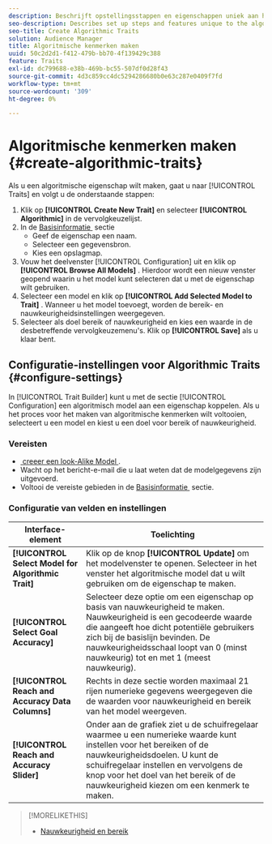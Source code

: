 ```yaml
---
description: Beschrijft opstellingsstappen en eigenschappen uniek aan het algoritmische proces van de karakterverwezenlijking.
seo-description: Describes set up steps and features unique to the algorithmic trait creation process.
seo-title: Create Algorithmic Traits
solution: Audience Manager
title: Algoritmische kenmerken maken
uuid: 50c2d2d1-f412-479b-bb70-4f139429c388
feature: Traits
exl-id: dc799688-e38b-469b-bc55-507df0d28f43
source-git-commit: 4d3c859cc4dc5294286680b0e63c287e0409f7fd
workflow-type: tm+mt
source-wordcount: '309'
ht-degree: 0%

---
```


# Algoritmische kenmerken maken {#create-algorithmic-traits}

<!-- t_algo_trait_build.xml -->

Als u een algoritmische eigenschap wilt maken, gaat u naar [!UICONTROL Traits] en volgt u de onderstaande stappen:

1. Klik op **[!UICONTROL Create New Trait]** en selecteer **[!UICONTROL Algorithmic]** in de vervolgkeuzelijst.
1. In de [&#x200B; Basisinformatie &#x200B;](../../features/traits/create-onboarded-rule-based-traits.md) sectie
   * Geef de eigenschap een naam.
   * Selecteer een gegevensbron.
   * Kies een opslagmap.
1. Vouw het deelvenster [!UICONTROL Configuration] uit en klik op **[!UICONTROL Browse All Models]** .
Hierdoor wordt een nieuw venster geopend waarin u het model kunt selecteren dat u met de eigenschap wilt gebruiken.
1. Selecteer een model en klik op **[!UICONTROL Add Selected Model to Trait]** .
Wanneer u het model toevoegt, worden de bereik- en nauwkeurigheidsinstellingen weergegeven.
1. Selecteer als doel bereik of nauwkeurigheid en kies een waarde in de desbetreffende vervolgkeuzemenu&#39;s. Klik op **[!UICONTROL Save]** als u klaar bent.

## Configuratie-instellingen voor Algorithmic Traits {#configure-settings}

In [!UICONTROL Trait Builder] kunt u met de sectie [!UICONTROL Configuration] een algoritmisch model aan een eigenschap koppelen. Als u het proces voor het maken van algoritmische kenmerken wilt voltooien, selecteert u een model en kiest u een doel voor bereik of nauwkeurigheid.

### Vereisten

<!-- r_algo_trait_config_section.xml -->

* [&#x200B; creeer een look-Alike Model &#x200B;](../../features/algorithmic-models/create-model.md).
* Wacht op het bericht-e-mail die u laat weten dat de modelgegevens zijn uitgevoerd.
* Voltooi de vereiste gebieden in de [&#x200B; Basisinformatie &#x200B;](../../features/traits/create-onboarded-rule-based-traits.md) sectie.

### Configuratie van velden en instellingen

| Interface-element | Toelichting |
|---|---|
| **[!UICONTROL Select Model for Algorithmic Trait]** | Klik op de knop **[!UICONTROL Update]** om het modelvenster te openen. Selecteer in het venster het algoritmische model dat u wilt gebruiken om de eigenschap te maken. |
| **[!UICONTROL Select Goal Accuracy]** | Selecteer deze optie om een eigenschap op basis van nauwkeurigheid te maken. Nauwkeurigheid is een gecodeerde waarde die aangeeft hoe dicht potentiële gebruikers zich bij de basislijn bevinden. De nauwkeurigheidsschaal loopt van 0 (minst nauwkeurig) tot en met 1 (meest nauwkeurig). |
| **[!UICONTROL Reach and Accuracy Data Columns]** | Rechts in deze sectie worden maximaal 21 rijen numerieke gegevens weergegeven die de waarden voor nauwkeurigheid en bereik van het model weergeven. |
| **[!UICONTROL Reach and Accuracy Slider]** | Onder aan de grafiek ziet u de schuifregelaar waarmee u een numerieke waarde kunt instellen voor het bereiken of de nauwkeurigheidsdoelen. U kunt de schuifregelaar instellen en vervolgens de knop voor het doel van het bereik of de nauwkeurigheid kiezen om een kenmerk te maken. |

>[!MORELIKETHIS]
>
>* [Nauwkeurigheid en bereik](../../features/traits/trait-accuracy-reach.md)
